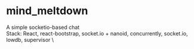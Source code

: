 # mind_meltdown
А simple socketio-based chat \
Stack: React, react-bootstrap, socket.io + nanoid, concurrently, socket.io, lowdb, supervisor \
